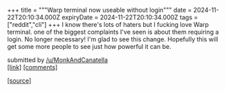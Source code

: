 +++
title = """Warp terminal now useable without login"""
date = 2024-11-22T20:10:34.000Z
expiryDate = 2024-11-22T20:10:34.000Z
tags = ["reddit","cli"]
+++
I know there's lots of haters but I fucking love Warp terminal. one of the biggest complaints I've seen is about them requiring a login. No longer necessary! I'm glad to see this change. Hopefully this will get some more people to see just how powerful it can be.

submitted by [/u/MonkAndCanatella](https://www.reddit.com/user/MonkAndCanatella)  
[\[link\]](https://www.reddit.com/r/commandline/comments/1gxh3jm/warp_terminal_now_useable_without_login/) [\[comments\]](https://www.reddit.com/r/commandline/comments/1gxh3jm/warp_terminal_now_useable_without_login/)

[[source]](https://www.reddit.com/r/commandline/comments/1gxh3jm/warp_terminal_now_useable_without_login/)
